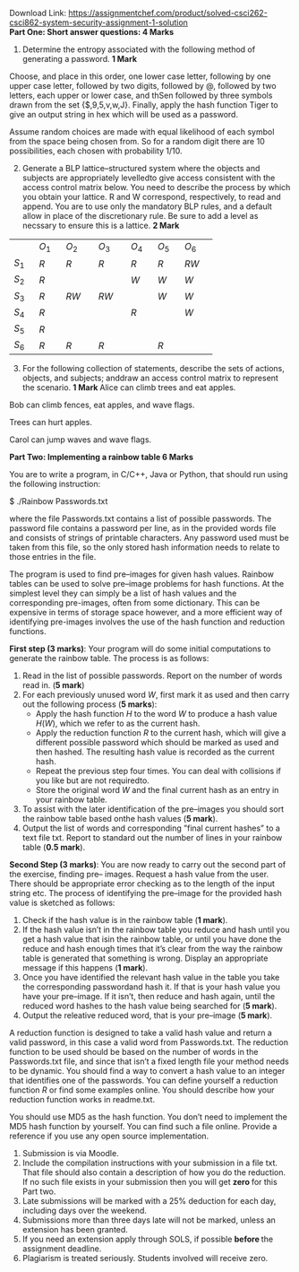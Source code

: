 Download Link: https://assignmentchef.com/product/solved-csci262-csci862-system-security-assignment-1-solution
<br>
<strong>Part One: Short answer questions:                                                 4 Marks</strong>

<ol>

 <li>Determine the entropy associated with the following method of generating a password. <strong>1 Mark</strong></li>

</ol>

Choose, and place in this order, one lower case letter, following by one upper case letter, followed by two digits, followed by @, followed by two letters, each upper or lower case, and thSen followed by three symbols drawn from the set {$,9,5,v,w,J}. Finally, apply the hash function Tiger to give an output string in hex which will be used as a password.

Assume random choices are made with equal likelihood of each symbol from the space being chosen from. So for a random digit there are 10 possibilities, each chosen with probability 1/10.

<ol start="2">

 <li>Generate a BLP lattice–structured system where the objects and subjects are appropriately levelledto give access consistent with the access control matrix below. You need to describe the process by which you obtain your lattice. R and W correspond, respectively, to read and append. You are to use only the mandatory BLP rules, and a default allow in place of the discretionary rule. Be sure to add a level as necssary to ensure this is a lattice. <strong>2 Mark</strong></li>

</ol>

<table width="250">

 <tbody>

  <tr>

   <td width="29"></td>

   <td width="32"><em>O</em><sub>1</sub></td>

   <td width="42"><em>O</em><sub>2</sub></td>

   <td width="42"><em>O</em><sub>3</sub></td>

   <td width="32"><em>O</em><sub>4</sub></td>

   <td width="32"><em>O</em><sub>5</sub></td>

   <td width="42"><em>O</em><sub>6</sub></td>

  </tr>

  <tr>

   <td width="29"><em>S</em><sub>1</sub></td>

   <td width="32"><em>R</em></td>

   <td width="42"><em>R</em></td>

   <td width="42"><em>R</em></td>

   <td width="32"><em>R</em></td>

   <td width="32"><em>R</em></td>

   <td width="42"><em>RW</em></td>

  </tr>

  <tr>

   <td width="29"><em>S</em><sub>2</sub></td>

   <td width="32"><em>R</em></td>

   <td width="42"></td>

   <td width="42"></td>

   <td width="32"><em>W</em></td>

   <td width="32"><em>W</em></td>

   <td width="42"><em>W</em></td>

  </tr>

  <tr>

   <td width="29"><em>S</em><sub>3</sub></td>

   <td width="32"><em>R</em></td>

   <td width="42"><em>RW</em></td>

   <td width="42"><em>RW</em></td>

   <td width="32"></td>

   <td width="32"><em>W</em></td>

   <td width="42"><em>W</em></td>

  </tr>

  <tr>

   <td width="29"><em>S</em><sub>4</sub></td>

   <td width="32"><em>R</em></td>

   <td width="42"></td>

   <td width="42"></td>

   <td width="32"><em>R</em></td>

   <td width="32"></td>

   <td width="42"><em>W</em></td>

  </tr>

  <tr>

   <td width="29"><em>S</em><sub>5</sub></td>

   <td width="32"><em>R</em></td>

   <td width="42"></td>

   <td width="42"></td>

   <td width="32"></td>

   <td width="32"></td>

   <td width="42"></td>

  </tr>

  <tr>

   <td width="29"><em>S</em><sub>6</sub></td>

   <td width="32"><em>R</em></td>

   <td width="42"><em>R</em></td>

   <td width="42"><em>R</em></td>

   <td width="32"></td>

   <td width="32"><em>R</em></td>

   <td width="42"></td>

  </tr>

 </tbody>

</table>

<ol start="3">

 <li>For the following collection of statements, describe the sets of actions, objects, and subjects; anddraw an access control matrix to represent the scenario. <strong>1 Mark </strong>Alice can climb trees and eat apples.</li>

</ol>

Bob can climb fences, eat apples, and wave flags.

Trees can hurt apples.

Carol can jump waves and wave flags.

<strong>Part Two: Implementing a rainbow table                                      6 Marks</strong>

You are to write a program, in C/C++, Java or Python, that should run using the following instruction:

$ ./Rainbow Passwords.txt

where the file Passwords.txt contains a list of possible passwords. The password file contains a password per line, as in the provided words file and consists of strings of printable characters. Any password used must be taken from this file, so the only stored hash information needs to relate to those entries in the file.

The program is used to find pre–images for given hash values. Rainbow tables can be used to solve pre–image problems for hash functions. At the simplest level they can simply be a list of hash values and the corresponding pre-images, often from some dictionary. This can be expensive in terms of storage space however, and a more efficient way of identifying pre-images involves the use of the hash function and reduction functions.

<strong>First step (3 marks)</strong>: Your program will do some initial computations to generate the rainbow table. The process is as follows:

<ol>

 <li>Read in the list of possible passwords. Report on the number of words read in. (<strong>5 mark</strong>)</li>

 <li>For each previously unused word <em>W</em>, first mark it as used and then carry out the following process (<strong>5 marks</strong>):

  <ul>

   <li>Apply the hash function <em>H </em>to the word <em>W </em>to produce a hash value <em>H</em>(<em>W</em>), which we refer to as the current hash.</li>

   <li>Apply the reduction function <em>R </em>to the current hash, which will give a different possible password which should be marked as used and then hashed. The resulting hash value is recorded as the current hash.</li>

   <li>Repeat the previous step four times. You can deal with collisions if you like but are not requiredto.</li>

   <li>Store the original word <em>W </em>and the final current hash as an entry in your rainbow table.</li>

  </ul></li>

 <li>To assist with the later identification of the pre–images you should sort the rainbow table based onthe hash values (<strong>5 mark</strong>).</li>

 <li>Output the list of words and corresponding ”final current hashes” to a text file txt. Report to standard out the number of lines in your rainbow table (<strong>0.5 mark</strong>).</li>

</ol>

<strong>Second Step (3 marks)</strong>: You are now ready to carry out the second part of the exercise, finding pre– images. Request a hash value from the user. There should be appropriate error checking as to the length of the input string etc. The process of identifying the pre–image for the provided hash value is sketched as follows:

<ol>

 <li>Check if the hash value is in the rainbow table (<strong>1 mark</strong>).</li>

 <li>If the hash value isn’t in the rainbow table you reduce and hash until you get a hash value that isin the rainbow table, or until you have done the reduce and hash enough times that it’s clear from the way the rainbow table is generated that something is wrong. Display an appropriate message if this happens (<strong>1 mark</strong>).</li>

 <li>Once you have identified the relevant hash value in the table you take the corresponding passwordand hash it. If that is your hash value you have your pre–image. If it isn’t, then reduce and hash again, until the reduced word hashes to the hash value being searched for (<strong>5 mark</strong>).</li>

 <li>Output the releative reduced word, that is your pre–image (<strong>5 mark</strong>).</li>

</ol>

A reduction function is designed to take a valid hash value and return a valid password, in this case a valid word from Passwords.txt. The reduction function to be used should be based on the number of words in the Passwords.txt file, and since that isn’t a fixed length file your method needs to be dynamic. You should find a way to convert a hash value to an integer that identifies one of the passwords. You can define yourself a reduction function <em>R </em>or find some examples online. You should describe how your reduction function works in readme.txt.

You should use MD5 as the hash function. You don’t need to implement the MD5 hash function by yourself. You can find such a file online. Provide a reference if you use any open source implementation.

<ol>

 <li>Submission is via Moodle.</li>

 <li>Include the compilation instructions with your submission in a file txt. That file should also contain a description of how you do the reduction. If no such file exists in your submission then you will get <strong>zero </strong>for this Part two.</li>

 <li>Late submissions will be marked with a 25% deduction for each day, including days over the weekend.</li>

 <li>Submissions more than three days late will not be marked, unless an extension has been granted.</li>

 <li>If you need an extension apply through SOLS, if possible <strong>before </strong>the assignment deadline.</li>

 <li>Plagiarism is treated seriously. Students involved will receive zero.</li>

</ol>